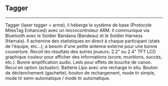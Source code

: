 ## Tagger ##
----------
Tagger (laser tagger = arme), il héberge le système de base (Protocole MilesTag Enhanced) avec un microcontroleur ARM.
Il communique via Bluetooth avec le Soldier Bandana (Bandeau) et le  Soldier Harness (Harnais).
Il achemine des statistiques en direct à chaque participant (stats de l'équipe, etc...); a besoin d'une petite antenne externe pour une bonne couverture.
Recoit les résultats des autres joueurs.
2.2" ou 2.4" TFT LCD graphique couleur pour afficher des informations (score, munitions, succès, etc.).
Bonne amplification audio.
Leds pour effets de bouche de canon.
Recul en option (actuator).
Batterie Lipo avec une recharge in situ.
Bouton de déclenchement (gachette), bouton de rechargement, mode tir simple, mode tir semi-automatique / mode tir automatique.

